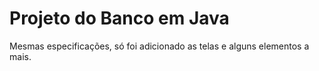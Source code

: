 # Projeto do Banco em Java

Mesmas especificações, só foi adicionado as telas e alguns elementos a mais. 
